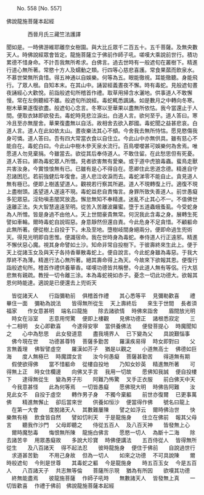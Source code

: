 ﻿　　No. 558 [No. 557]

佛說龍施菩薩本起經

　　　　西晉月氏三藏竺法護譯


聞如是。一時佛游維耶離奈女樹園。與大比丘眾千二百五十。五千菩薩。及無央數天人。時佛說經眾會皆定。龍施菩薩立于佛前作師子吼。嗟嘆大乘說前世行。積功累德不惜身命。不計吾我無所希求。白佛言。過去世時有一般遮旬在叢樹下。精進行道心無所著。常愍十方人及蠕動之類。行四等心慈悲喜護。常食果蓏而飲泉水。不慕世榮無所貪惜。得五神通以自娛樂。何等為五。眼能徹視。耳能徹聽。身能飛行。了眾人根。自知本末。在其山中。誦習經義晝夜不懈。時有毒蛇。見般遮旬晝夜誦經心大歡悅。前詣般遮旬所稽首作禮。取草用掃含水灑地。供事道人不敢懈慢。常在左側聽經不離。般遮旬所說經。毒蛇輒悉諷誦。如是數月之中轉向冬寒。樹木華果遂復欲盡。般遮旬心念言。冬寒以至華果以盡無所依怙。我今當還止于人間。便取衣缽即欲發去。毒蛇時見悲泣淚出。白道人言。欲何至乎。道人答曰。寒冷且至亦無屋舍。華果復盡無以自活。故相舍去欲入郡國。毒蛇聞之益甚悲哀。白道人言。道人在此如依太山。晝夜樂法其心不傾。今舍我去無所恃怙。愿見愍傷我身可憐。道人答曰。吾有四大常當衣食以自住立。今此山中亦無供具。雖有慈心不能自在。毒蛇白曰。今此山中樹木參天泉水流行。百鳥嚶嚶甚可娛樂何為舍焉。唯愿道人勿見棄捐。今雖當去。欲從其后奉侍道人。不敢住留。在此愁思但有死憂。道人答曰。卿為毒蛇眾人所憎。見者欲害無有愛樂。或于道中虎狼毒蟲。蜚鳥走獸共害汝身。今實悢悢無有已。已雖有是心不得自在。愿卿住此思道念德。精進自守忍諸困厄。若前強健后年復會。道人悲泣收淚而去。毒蛇涕零不能自止。貪見道人無有極已。便即上樹遙望道人。觀視若行察其所避。道人不現轉復上行。適復不現上盡樹頭。遙望道人遂遠不現。毒蛇益悲自責悔言。身罪所致失善道人。前世愚癡多犯眾惡。淫劮嗔恚闇冥放逸。懈怠無知不奉精進。迷亂不止其心不一。不值佛世遠離正法。失大智慧違遠至明。從苦入苦離波羅蜜。墮于五道蟲蛾蚤虱。今受蛇身為人所憎。皆是身過不由他人。天上世間豪貴無常。何況我此含毒之身。展轉生死譬如車輪。爾時毒蛇自說瑕惡。身意靜然但還自責。今此危身不足貪惜。不顧軀命此無所著。便從樹上自投于下。未及至地。墮樹岐間身絕兩分。便即命過生兜術天。得見光明即自思惟。便識宿命。我在世時身為毒蛇。奉侍道人行正遠邪。精進不懈伏惡心魔。視其身命譬如土沙。知命非常自投樹下。于彼壽終來生此上。便于天上從諸玉女及與天子各持香華散毒蛇上。便自說言。今此蛇身雖為毒惡。于我大厚終不為薄。精進行法心無所著。絕其壽命得上為天。今故來下欲報其恩。便復行詣般遮旬所。稽首作禮供養華香。嗟嘆功德皆共稱譽。今此道人無有等侶。行大慈悲無有親疏。教授一切令離三涂。本為毒蛇視如赤子。憂念一切此功德大。欲報其恩何時能達。適說是已便還去上兜術天

　皆從諸天人　　行詣彌勒前
　俱稽首作禮　　其心悉等平
　見彌勒歡喜　　禮畢住一面
　彌勒為說法　　皆得無所從生
　天上壽終后　　來生于世間
　長者須福家　　作女意甚明
　端名曰龍施　　除去諸欲情
　時佛來詣舍　　眉間放光明
　時女在浴室　　志意用愕驚
　便即上樓觀　　見佛功德正
　諸根悉寂定　　三十二相明
　女心即歡喜　　今逮得安寧
　當供養佛法　　便發菩提心
　時魔聞知之　　心中為愁思
　此女發道意　　盡我境界人
　已下變為父　　具說艱惱事
　佛今現在世　　功德甚尊特
　菩薩多勤苦　　羅漢疾易得
　時女即對曰　　父言無義理
　佛智譬虛空　　羅漢如芥子
　猶是以觀之　　小道無高士
　佛德如巨海　　度人無極已
　時魔謂女言　　汝今何愚癡
　菩薩甚勤苦　　得道無有期
　假使欲得佛　　當不惜軀命
　從樓自投地　　乃知女妙英
　精進無所著　　可得無上正
　時女住欄邊　　向佛叉手言
　我用一切故　　愿佛知我誠
　便自投樓下　　逮得無從生
　變為男子形　　阿難乃怖驚
　叉手正衣服　　前白佛天中天
　今我意甚怪　　此為何等焉
　一切皆愚癡　　愿佛現大明
　時佛告阿難　　汝見此女不
　自投于虛空　　轉作男子身
　不獨今棄軀　　前世亦復爾
　已更事萬佛　　精進無懈止
　卻后當來世　　供養如恒沙
　便當得作佛　　號名曰龍上
　在第一大會　　度脫諸天人
　其數難屢陳　　譬之如浮云
　爾時佛治世　　快樂無有極
　飲食皆自然　　譬如忉利天
　于是龍施身　　住立在佛前
　報其父母言　　聽我作沙門
　父母即聽之　　侍從五百人
　及八百天神　　皆發無上心
　爾時魔愁毒　　悔恨無所陳
　龍施白佛言　　愿愍一切人
　為斷十二海　　除去諸苦辛
　用眾愚癡故　　多說大珍寶
　時佛便講法　　五百侍從人
　皆得無所從生　　及八百諸天
　得不起法忍　　彼時龍施身
　便住于佛前　　自說過世行
　求道甚苦勤　　不用己身故
　但為一切人　　如來之功德
　不可具說陳　　爾時般遮旬
　今則是世尊　　其毒蛇之軀
　今是龍施身　　時五百玉女
　今是五百人　　八百諸天子
　共志無等倫　　菩薩所示現
　猶為有所因　　欲嘆其功德
　終無能盡焉　　彼龍施菩薩
　作師子吼時　　無數諸天人
　皆發無上真　　一切皆歡喜
　作禮于佛前　佛說龍施菩薩本起經
